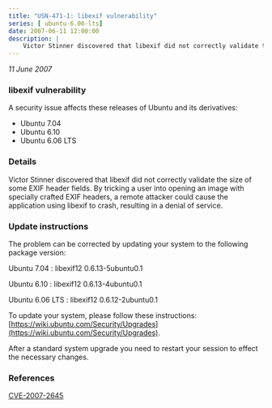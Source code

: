 ```yaml
---
title: "USN-471-1: libexif vulnerability"
series: [ ubuntu-6.06-lts]
date: 2007-06-11 12:00:00
description: |
    Victor Stinner discovered that libexif did not correctly validate the size of some EXIF header fields.  By tricking a user into opening an image with specially crafted EXIF headers, a remote attacker could cause the application using libexif to crash, resulting in a denial of service.
--- 
```

 
 

*11 June 2007*

### libexif vulnerability

A security issue affects these releases of Ubuntu and its derivatives:

* Ubuntu 7.04
* Ubuntu 6.10
* Ubuntu 6.06 LTS

### Details

Victor Stinner discovered that libexif did not correctly validate the size of some EXIF header fields. By tricking a user into opening an image with specially crafted EXIF headers, a remote attacker could cause the application using libexif to crash, resulting in a denial of service.

### Update instructions

The problem can be corrected by updating your system to the following package version:

Ubuntu 7.04
 : libexif12 <span>0.6.13-5ubuntu0.1</span>

Ubuntu 6.10
 : libexif12 <span>0.6.13-4ubuntu0.1</span>

Ubuntu 6.06 LTS
 : libexif12 <span>0.6.12-2ubuntu0.1</span>

To update your system, please follow these instructions: [https://wiki.ubuntu.com/Security/Upgrades](https://wiki.ubuntu.com/Security/Upgrades).

After a standard system upgrade you need to restart your session to effect the necessary changes.

### References

 
 [CVE-2007-2645](http://people.ubuntu.com/~ubuntu-security/cve/CVE-2007-2645)
 

